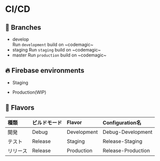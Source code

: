 # CI/CD
## 🌴 Branches
- develop  
Run `development` build on ~codemagic~
- staging
Run `staging` build on ~codemagic~
- master
Run `production` build on ~codemagic~

## 🔥 Firebase environments
- Staging

- Production(WIP)

## 🍦 Flavors
種類 | ビルドモード | Flavor | Configuration名
:--- | :--- | :--- | :---
開発 | Debug | Development | Debug-Development
テスト | Release | Staging | Release-Staging
リリース | Release | Production | Release-Production